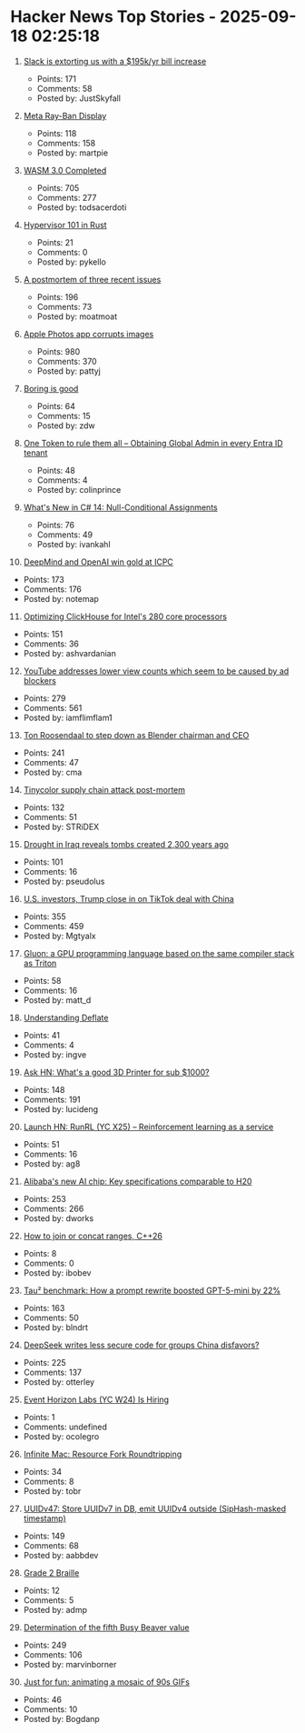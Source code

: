 # Hacker News Top Stories - 2025-09-18 02:25:18

1. [Slack is extorting us with a $195k/yr bill increase](https://skyfall.dev/posts/slack)
   - Points: 171
   - Comments: 58
   - Posted by: JustSkyfall

2. [Meta Ray-Ban Display](https://www.meta.com/blog/meta-ray-ban-display-ai-glasses-connect-2025/)
   - Points: 118
   - Comments: 158
   - Posted by: martpie

3. [WASM 3.0 Completed](https://webassembly.org/news/2025-09-17-wasm-3.0/)
   - Points: 705
   - Comments: 277
   - Posted by: todsacerdoti

4. [Hypervisor 101 in Rust](https://tandasat.github.io/Hypervisor-101-in-Rust/)
   - Points: 21
   - Comments: 0
   - Posted by: pykello

5. [A postmortem of three recent issues](https://www.anthropic.com/engineering/a-postmortem-of-three-recent-issues)
   - Points: 196
   - Comments: 73
   - Posted by: moatmoat

6. [Apple Photos app corrupts images](https://tenderlovemaking.com/2025/09/17/apple-photos-app-corrupts-images/)
   - Points: 980
   - Comments: 370
   - Posted by: pattyj

7. [Boring is good](https://jenson.org/boring/)
   - Points: 64
   - Comments: 15
   - Posted by: zdw

8. [One Token to rule them all – Obtaining Global Admin in every Entra ID tenant](https://dirkjanm.io/obtaining-global-admin-in-every-entra-id-tenant-with-actor-tokens/)
   - Points: 48
   - Comments: 4
   - Posted by: colinprince

9. [What's New in C# 14: Null-Conditional Assignments](https://blog.ivankahl.com/csharp-14-null-conditional-assignments/)
   - Points: 76
   - Comments: 49
   - Posted by: ivankahl

10. [DeepMind and OpenAI win gold at ICPC](https://codeforces.com/blog/entry/146536)
   - Points: 173
   - Comments: 176
   - Posted by: notemap

11. [Optimizing ClickHouse for Intel's 280 core processors](https://clickhouse.com/blog/optimizing-clickhouse-intel-high-core-count-cpu)
   - Points: 151
   - Comments: 36
   - Posted by: ashvardanian

12. [YouTube addresses lower view counts which seem to be caused by ad blockers](https://9to5google.com/2025/09/16/youtube-lower-view-counts-ad-blockers/)
   - Points: 279
   - Comments: 561
   - Posted by: iamflimflam1

13. [Ton Roosendaal to step down as Blender chairman and CEO](https://www.cgchannel.com/2025/09/ton-roosendaal-to-step-down-as-blender-chairman-and-ceo/)
   - Points: 241
   - Comments: 47
   - Posted by: cma

14. [Tinycolor supply chain attack post-mortem](https://sigh.dev/posts/ctrl-tinycolor-post-mortem/)
   - Points: 132
   - Comments: 51
   - Posted by: STRiDEX

15. [Drought in Iraq reveals tombs created 2,300 years ago](https://www.smithsonianmag.com/smart-news/severe-droughts-in-iraq-reveals-dozens-of-ancient-tombs-created-2300-years-ago-180987347/)
   - Points: 101
   - Comments: 16
   - Posted by: pseudolus

16. [U.S. investors, Trump close in on TikTok deal with China](https://www.wsj.com/tech/details-emerge-on-u-s-china-tiktok-deal-594e009f)
   - Points: 355
   - Comments: 459
   - Posted by: Mgtyalx

17. [Gluon: a GPU programming language based on the same compiler stack as Triton](https://github.com/triton-lang/triton/blob/main/python/tutorials/gluon/01-intro.py)
   - Points: 58
   - Comments: 16
   - Posted by: matt_d

18. [Understanding Deflate](https://jjrscott.com/to-deflate-or-not/)
   - Points: 41
   - Comments: 4
   - Posted by: ingve

19. [Ask HN: What's a good 3D Printer for sub $1000?](undefined)
   - Points: 148
   - Comments: 191
   - Posted by: lucideng

20. [Launch HN: RunRL (YC X25) – Reinforcement learning as a service](https://runrl.com)
   - Points: 51
   - Comments: 16
   - Posted by: ag8

21. [Alibaba's new AI chip: Key specifications comparable to H20](https://news.futunn.com/en/post/62202518/alibaba-s-new-ai-chip-unveiled-key-specifications-comparable-to)
   - Points: 253
   - Comments: 266
   - Posted by: dworks

22. [How to join or concat ranges, C++26](https://www.cppstories.com/2025/join_concat_ranges/)
   - Points: 8
   - Comments: 0
   - Posted by: ibobev

23. [Tau² benchmark: How a prompt rewrite boosted GPT-5-mini by 22%](https://quesma.com/blog/tau2-benchmark-improving-results-smaller-models/)
   - Points: 163
   - Comments: 50
   - Posted by: blndrt

24. [DeepSeek writes less secure code for groups China disfavors?](https://www.washingtonpost.com/technology/2025/09/16/deepseek-ai-security/)
   - Points: 225
   - Comments: 137
   - Posted by: otterley

25. [Event Horizon Labs (YC W24) Is Hiring](https://www.ycombinator.com/companies/event-horizon-labs/jobs/U6oyyKZ-founding-engineer-at-event-horizon-labs)
   - Points: 1
   - Comments: undefined
   - Posted by: ocolegro

26. [Infinite Mac: Resource Fork Roundtripping](https://blog.persistent.info/2025/09/infinite-mac-resource-forks.html)
   - Points: 34
   - Comments: 8
   - Posted by: tobr

27. [UUIDv47: Store UUIDv7 in DB, emit UUIDv4 outside (SipHash-masked timestamp)](https://github.com/stateless-me/uuidv47)
   - Points: 149
   - Comments: 68
   - Posted by: aabbdev

28. [Grade 2 Braille](https://en.wikipedia.org/wiki/English_Braille)
   - Points: 12
   - Comments: 5
   - Posted by: admp

29. [Determination of the fifth Busy Beaver value](https://arxiv.org/abs/2509.12337)
   - Points: 249
   - Comments: 106
   - Posted by: marvinborner

30. [Just for fun: animating a mosaic of 90s GIFs](https://alexplescan.com/posts/2025/09/15/gifs/)
   - Points: 46
   - Comments: 10
   - Posted by: Bogdanp

